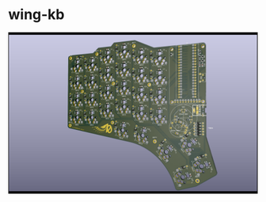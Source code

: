 # wing-kb

![Wing70 PCB](https://raw.githubusercontent.com/Gr1mR3aver/wing-kb/main/Wing70/Rev%200.2/wing70-pcb.png)
